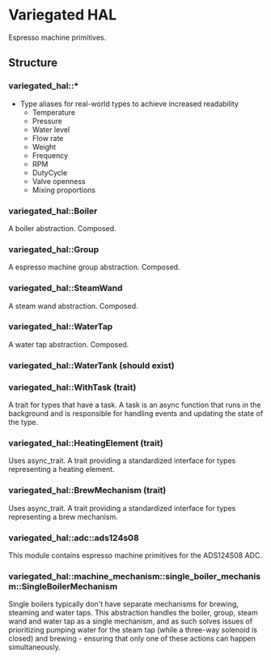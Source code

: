 # Variegated HAL

Espresso machine primitives.

## Structure

### variegated_hal::*

* Type aliases for real-world types to achieve increased readability
  * Temperature
  * Pressure
  * Water level
  * Flow rate
  * Weight
  * Frequency
  * RPM
  * DutyCycle
  * Valve openness
  * Mixing proportions

### variegated_hal::Boiler
A boiler abstraction. Composed.

### variegated_hal::Group
A espresso machine group abstraction. Composed.

### variegated_hal::SteamWand
A steam wand abstraction. Composed.

### variegated_hal::WaterTap
A water tap abstraction. Composed.

### variegated_hal::WaterTank (should exist)

### variegated_hal::WithTask (trait)
A trait for types that have a task. A task is an async function that runs in the 
background and is responsible for handling events and updating the state of the type.

### variegated_hal::HeatingElement (trait)
Uses async_trait. A trait providing a standardized interface for types representing a heating element.

### variegated_hal::BrewMechanism (trait)
Uses async_trait. A trait providing a standardized interface for types representing a brew mechanism.

### variegated_hal::adc::ads124s08
This module contains espresso machine primitives for the ADS124S08 ADC.

### variegated_hal::machine_mechanism::single_boiler_mechanism::SingleBoilerMechanism
Single boilers typically don't have separate mechanisms for brewing, steaming and water taps. This
abstraction handles the boiler, group, steam wand and water tap as a single mechanism, and as such
solves issues of prioritizing pumping water for the steam tap (while a three-way solenoid is closed)
and brewing - ensuring that only one of these actions can happen simultaneously.